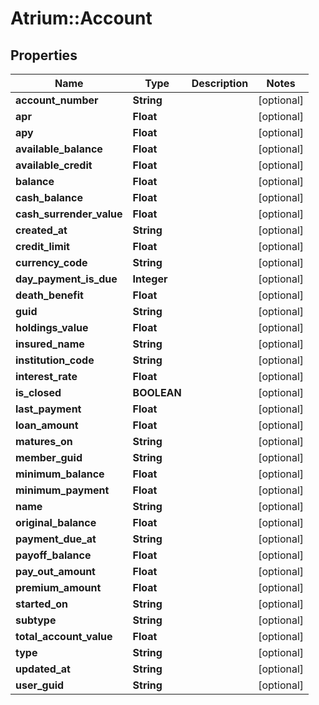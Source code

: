 # Atrium::Account

## Properties
Name | Type | Description | Notes
------------ | ------------- | ------------- | -------------
**account_number** | **String** |  | [optional] 
**apr** | **Float** |  | [optional] 
**apy** | **Float** |  | [optional] 
**available_balance** | **Float** |  | [optional] 
**available_credit** | **Float** |  | [optional] 
**balance** | **Float** |  | [optional] 
**cash_balance** | **Float** |  | [optional] 
**cash_surrender_value** | **Float** |  | [optional] 
**created_at** | **String** |  | [optional] 
**credit_limit** | **Float** |  | [optional] 
**currency_code** | **String** |  | [optional] 
**day_payment_is_due** | **Integer** |  | [optional] 
**death_benefit** | **Float** |  | [optional] 
**guid** | **String** |  | [optional] 
**holdings_value** | **Float** |  | [optional] 
**insured_name** | **String** |  | [optional] 
**institution_code** | **String** |  | [optional] 
**interest_rate** | **Float** |  | [optional] 
**is_closed** | **BOOLEAN** |  | [optional] 
**last_payment** | **Float** |  | [optional] 
**loan_amount** | **Float** |  | [optional] 
**matures_on** | **String** |  | [optional] 
**member_guid** | **String** |  | [optional] 
**minimum_balance** | **Float** |  | [optional] 
**minimum_payment** | **Float** |  | [optional] 
**name** | **String** |  | [optional] 
**original_balance** | **Float** |  | [optional] 
**payment_due_at** | **String** |  | [optional] 
**payoff_balance** | **Float** |  | [optional] 
**pay_out_amount** | **Float** |  | [optional] 
**premium_amount** | **Float** |  | [optional] 
**started_on** | **String** |  | [optional] 
**subtype** | **String** |  | [optional] 
**total_account_value** | **Float** |  | [optional] 
**type** | **String** |  | [optional] 
**updated_at** | **String** |  | [optional] 
**user_guid** | **String** |  | [optional] 



